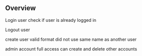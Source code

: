 ## Overview
Login user
    check if user is already logged in


Logout user


create user
    valid format
    did not use same name as another user

admin account
    full access
    can create and delete other accounts

